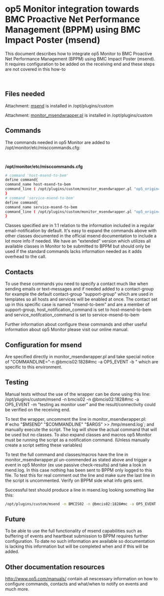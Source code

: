# op5 Monitor integration towards BMC Proactive Net Performance Management (BPPM) using BMC Impact Poster (msend)

This document describes how to integrate op5 Monitor to BMC Proactive Net Performance Management (BPPM) using BMC Impact Poster (msend). It requires configuration to be added on the receiving end and these steps are not covered in this how-to

 

## **Files needed**

Attachment: [msend](attachments/688567/1310727) is installed in /opt/plugins/custom

Attachment: [monitor\_msendwrapper.pl](attachments/688567/1310726.pl) is installed in /opt/plugins/custom

## **Commands**

The commands needed in op5 Monitor are added to /opt/monitor/etc/misccommands.cfg:

 

**/opt/monitor/etc/misccommands.cfg**

``` {.bash data-syntaxhighlighter-params="brush: bash; gutter: false; theme: Confluence" data-theme="Confluence" style="brush: bash; gutter: false; theme: Confluence"}
# command 'host-msend-to-bem'
define command{
command_name host-msend-to-bem
command_line ( /opt/plugins/custom/monitor_msendwrapper.pl "op5_origin=`hostname`" "op5_time='$TIME$'" "op5_host='$HOSTNAME$'" "op5_host_alias='$HOSTALIAS$'" "op5_host_address='$HOSTADDRESS$'" "op5_host_message='$HOSTOUTPUT$'" "op5_host_group='$HOSTGROUPNAME$'" "op5_host_severity='$HOSTSTATE$'" "op5_host_statetype='$HOSTSTATETYPE$'" "op5_host_attempt='$HOSTATTEMPT$'" "op5_host_latency='$HOSTLATENCY$'" "op5_host_exectime='$HOSTEXECUTIONTIMETIONTIME$'" "op5_host_duration='$HOSTDURATION$'" "op5_host_notesurl='$HOSTNOTESURL$'" "op5_host_actionurl='$HOSTACTIONURL$'" ) &
}
# command 'service-msend-to-bem'
define command{
command_name service-msend-to-bem
command_line ( /opt/plugins/custom/monitor_msendwrapper.pl "op5_origin=`hostname`" "op5_time='$TIME$'" "op5_host='$HOSTNAME$'" "op5_host_alias='$HOSTALIAS$'" "op5_host_address='$HOSTADDRESS$'" "op5_notification_type='$NOTIFICATIONTYPE$'" "op5_service_desc='$SERVICEDESC$'" "op5_service_state='$SERVICESTATE$'" "op5_service_last_statechange='$LASTSERVICESTATECHANGE$'" "op5_service_message='$SERVICEOUTPUT$'" "op5_host_state='$HOSTSTATE$'" "op5_service_latency='$SERVICELATENCY$'" "op5_service_exectime='$SERVICEEXECUTIONTIME$'" "op5_host_notesurl='$HOSTNOTESURL$'" "op5_host_actionurl='$HOSTACTIONURL$'" "op5_service_actionurl='$SERVICEACTIONURL$'" "op5_service_notesurl='$SERVICENOTESURL$'" ) &
}
```

Classes specified are in 1:1 relation to the information included in a regular email-notification by default. It's easy to expand the commands above with other classes documented in the official msend documentation to include a lot more info if needed. We have an "extended" version which utilizes all available classes in Monitor to be submitted to BPPM but should only be used if the standard commands lacks information needed as it adds overhead to the call.

## **Contacts**

To use these commands you need to specify a contact much like when sending emails or text-messages and if needed added to a contact-group for example the default contact-group "support-group" which are used in templates so all hosts and services will be enabled at once. The contact set up in this specific case is named "msend-to-bem" and are a member of support-group, host\_notification\_command is set to host-msend-to-bem and service\_notifcation\_command is set to service-msend-to-bem

Further information about configure these commands and other useful information about op5 Monitor please visit our online manual.

## **Configuration for msend**

Are specified directly in monitor\_msendwrapper.pl and take special notice of "COMMANDLINE="-n @bmcis02:1828\#mc -a OP5\_EVENT -b " which are specific to this environment.

## **Testing**

Manual tests without the use of the wrapper can be done using this line: /opt/plugins/custom/msend -n bmcis02 -n @bmcis02:1828\#mc -a OP5\_EVENT -m "testing as monitor user" and the result/connectivity could be verified on the receiving end.

To test the wrapper, uncomment the line in monitor\_msendwrapper.pl: \#\`echo "\$MSEND" "\$COMMANDLINE" "\$ARGS" \>\> /tmp/msend.log\`; and manually execute the script. The log will show the actual command that will be used but no classes. To also expand classes and macros op5 Monitor must be running the script as a notification command. (Unless manually create a script setting these variables)

To test the full command and classes/macros have the line in monitor\_msendwrapper.pl un-commended as stated above and trigger a event in op5 Monitor (ex use passive check-results) and take a look in mend.log. In this case nothing has been sent to BPPM only logged to this file. To test this for real comment out the line and make sure the last line in the script is uncommented. Verify on BPPM side what info gets sent.

Successful test should produce a line in msend.log looking something like this:

``` {.bash data-syntaxhighlighter-params="brush: bash; gutter: false; theme: Confluence" data-theme="Confluence" style="brush: bash; gutter: false; theme: Confluence"}
/opt/plugins/custom/msend -n BMCIS02 -n @bmcis02:1828#mc -a OP5_EVENT -b "op5_host_duration='0d 0h 0m 0s';op5_host_exectime='0.000';op5_host_latency='0.553';op5_host_attempt='1';op5_host_statetype='HARD';op5_host_severity='UP';op5_host_group='servers';op5_host_message='testing';op5_host_address='dev-mon.int.op5.se';op5_host_alias='Jboss Application Server';op5_host='application-server';op5_date='1350571017';op5_origin=demo;op5_host_notesurl='/dokuwiki/doku.php/hosts/application-server'"
```

## **Future**

To be able to use the full functionality of msend capabilities such as buffering of events and heartbeat submission to BPPM requires further configuration. To date no such information are available so documentation is lacking this information but will be completed when and if this will be added.

## **Other documentation resources**

<http://www.op5.com/manuals/> contain all nescessary information on how to configure commands, contacts and what/when to notify on events and much more.

